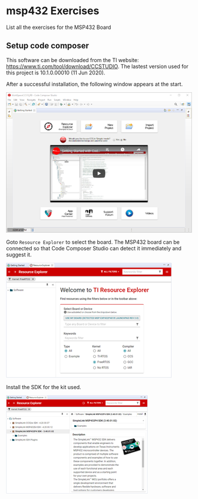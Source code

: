 # msp432 Exercises

List all the exercises for the MSP432 Board

## Setup code composer

This software can be downloaded from the TI website: https://www.ti.com/tool/download/CCSTUDIO. The lastest version used for this project is 10.1.0.00010 (11 Jun 2020).

After a successful installation, the following window appears at the start.

![Starting](doc/step1.png)

Goto `Resource Explorer` to select the board. The MSP432 board can be connected so that Code Composer Studio can detect it immediately and suggest it.

![Ressource Explorer](doc/step2.png)

Install the SDK for the kit used.

![Install SDK](doc/step3.png)

